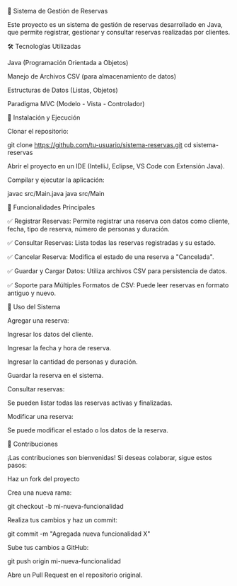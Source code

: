 📌 Sistema de Gestión de Reservas

Este proyecto es un sistema de gestión de reservas desarrollado en Java, que permite registrar, gestionar y consultar reservas realizadas por clientes.

🛠️ Tecnologías Utilizadas

Java (Programación Orientada a Objetos)

Manejo de Archivos CSV (para almacenamiento de datos)

Estructuras de Datos (Listas, Objetos)

Paradigma MVC (Modelo - Vista - Controlador)

🚀 Instalación y Ejecución

Clonar el repositorio:

git clone https://github.com/tu-usuario/sistema-reservas.git
cd sistema-reservas

Abrir el proyecto en un IDE (IntelliJ, Eclipse, VS Code con Extensión Java).

Compilar y ejecutar la aplicación:

javac src/Main.java
java src/Main

📌 Funcionalidades Principales

✅ Registrar Reservas: Permite registrar una reserva con datos como cliente, fecha, tipo de reserva, número de personas y duración.

✅ Consultar Reservas: Lista todas las reservas registradas y su estado.

✅ Cancelar Reserva: Modifica el estado de una reserva a "Cancelada".

✅ Guardar y Cargar Datos: Utiliza archivos CSV para persistencia de datos.

✅ Soporte para Múltiples Formatos de CSV: Puede leer reservas en formato antiguo y nuevo.

📖 Uso del Sistema

Agregar una reserva:

Ingresar los datos del cliente.

Ingresar la fecha y hora de reserva.

Ingresar la cantidad de personas y duración.

Guardar la reserva en el sistema.

Consultar reservas:

Se pueden listar todas las reservas activas y finalizadas.

Modificar una reserva:

Se puede modificar el estado o los datos de la reserva.

🤝 Contribuciones

¡Las contribuciones son bienvenidas! Si deseas colaborar, sigue estos pasos:

Haz un fork del proyecto

Crea una nueva rama:

git checkout -b mi-nueva-funcionalidad

Realiza tus cambios y haz un commit:

git commit -m "Agregada nueva funcionalidad X"

Sube tus cambios a GitHub:

git push origin mi-nueva-funcionalidad

Abre un Pull Request en el repositorio original.
